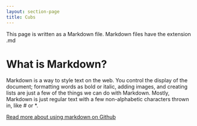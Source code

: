 ```yaml
---
layout: section-page
title: Cubs
---
```




This page is written as a Markdown file. Markdown files have the extension .md

# What is Markdown?
Markdown is a way to style text on the web. You control the display of the document; formatting words as bold or italic, adding images, and creating lists are just a few of the things we can do with Markdown. Mostly, Markdown is just regular text with a few non-alphabetic characters thrown in, like # or *. 

[Read more about using markdown on Github](https://guides.github.com/features/mastering-markdown)